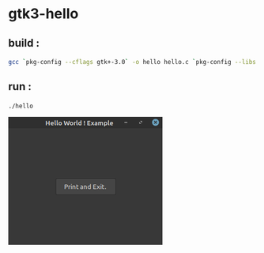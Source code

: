 # gtk3-hello

## build :

```bash
gcc `pkg-config --cflags gtk+-3.0` -o hello hello.c `pkg-config --libs gtk+-3.0`
```

## run :
```bash
./hello
```
![Screenshot](/screen.png?raw=true)
